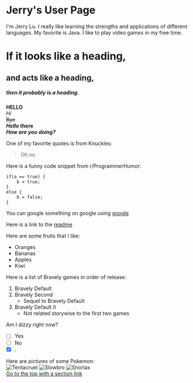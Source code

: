 # Jerry's User Page 
I'm Jerry Lu. I really like learning the strengths and applications of different languages. My favorite is Java. I like to play video games in my free time.  
 
# If it looks like a heading, 
## and acts like a heading, 
##### then it probably is a heading. 
 
**HELLO**  
*Hi*  
~~Bye~~  
**_Hello_ there**  
***How are you doing?***  
 
One of my favorite quotes is from Knuckles:
> Oh no  
 
Here is a funny code snippet from r/ProgrammerHumor:
```
if(a == true) {
    b = true;
}
else {
    b = false;
}
```

You can google something on google using [google](https://google.com)  

Here is a link to the [readme](README.md)  

Here are some fruits that I like:  
- Oranges
- Bananas
- Apples
- Kiwi  

Here is a list of Bravely games in order of release:  
1. Bravely Default
2. Bravely Second
   - Sequel to Bravely Default
3. Bravely Default II
   - Not related storywise to the first two games  

Am I dizzy right now?  
- [ ] Yes
- [ ] No
- [x] .
  
Here are pictures of some Pokemon:  
![Tentacruel](https://cdn2.bulbagarden.net/upload/8/8e/Spr_1b_073.png) ![Slowbro](https://cdn2.bulbagarden.net/upload/a/a9/Spr_1g_080.png) ![Snorlax](https://cdn2.bulbagarden.net/upload/1/11/Spr_1b_143.png)  
[Go to the top with a section link](https://github.com/JerrryLu/CSE-110-Lab-1/blob/Language/index.md#jerrys-user-page)
